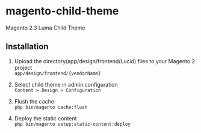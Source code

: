 # magento-child-theme
Magento 2.3 Luma Child Theme

## Installation

1. Upload the directory(app/design/frontend/Lucid) files to your Magento 2 project <br />
    `app/design/frontend/{vendorName}`
  
2. Select child theme in admin configuration <br />
    `Content > Design > Configuration`
  
3. Flush the cache <br />
    `php bin/magento cache:flush`
  
4. Deploy the static content <br />
    `php bin/magento setup:static-content:deploy`
